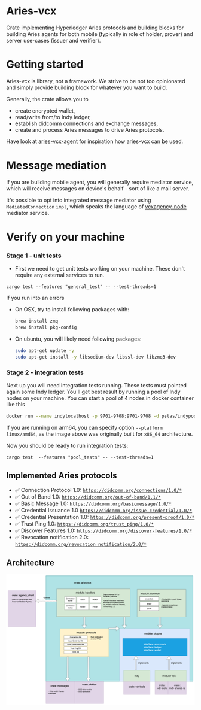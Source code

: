 # Aries-vcx
Crate implementing Hyperledger Aries protocols and building blocks for building Aries agents for
both mobile (typically in role of holder, prover) and server use-cases (issuer and verifier).

# Getting started
Aries-vcx is library, not a framework. We strive to be not too opinionated and simply provide building block for whatever
you want to build. 

Generally, the crate allows you to 
- create encrypted wallet, 
- read/write from/to Indy ledger,
- establish didcomm connections and exchange messages,
- create and process Aries messages to drive Aries protocols. 

Have look at [aries-vcx-agent](../agents/rust/aries-vcx-agent) for inspiration how aries-vcx can be used.

# Message mediation
If you are building mobile agent, you will generally require mediator service, which will receive
messages on device's behalf - sort of like a mail server.

It's possible to opt into integrated message mediator using `MediatedConnection` `impl`, which
speaks the language of [vcxagency-node](https://github.com/AbsaOSS/vcxagencynode) mediator service.

# Verify on your machine
### Stage 1 - unit tests
- First we need to get unit tests working on your machine. These don't require any external services to run. 
```
cargo test --features "general_test" -- --test-threads=1
```
If you run into an errors 
- On OSX, try to install following packages with:
  ```sh
  brew install zmq
  brew install pkg-config
  ```
- On ubuntu, you will likely need following packages:
  ```sh
  sudo apt-get update -y
  sudo apt-get install -y libsodium-dev libssl-dev libzmq3-dev
  ```

### Stage 2 - integration tests
Next up you will need integration tests running. These tests must pointed again some Indy ledger.
You'll get best result by running a pool of Indy nodes on your machine. You can start a pool of 4 nodes
in docker container like this
```sh
docker run --name indylocalhost -p 9701-9708:9701-9708 -d pstas/indypool-localhost:1.15.0-localhost
```
If you are running on arm64, you can specify option `--platform linux/amd64`, as the image above was
originally built for `x86_64` architecture.

Now you should be ready to run integration tests:
```
cargo test  --features "pool_tests" -- --test-threads=1
```

## Implemented Aries protocols
* ✅ Connection Protocol 1.0: [`https://didcomm.org/connections/1.0/*`](https://github.com/hyperledger/aries-rfcs/tree/master/features/0160-connection-protocol)
* ✅ Out of Band 1.0: [`https://didcomm.org/out-of-band/1.1/*`](https://github.com/hyperledger/aries-rfcs/blob/main/features/0434-outofband)
* ✅ Basic Message 1.0: [`https://didcomm.org/basicmessage/1.0/*`](https://github.com/hyperledger/aries-rfcs/tree/master/features/0095-basic-message)
* ✅ Credential Issuance 1.0 [`https://didcomm.org/issue-credential/1.0/*`](https://github.com/hyperledger/aries-rfcs/blob/master/features/0036-issue-credential)
* ✅ Credential Presentation 1.0: [`https://didcomm.org/present-proof/1.0/*`](https://github.com/hyperledger/aries-rfcs/tree/master/features/0037-present-proof)
* ✅ Trust Ping 1.0: [`https://didcomm.org/trust_ping/1.0/*`](https://github.com/hyperledger/aries-rfcs/blob/master/features/0048-trust-ping/README.md)
* ✅ Discover Features 1.0: [`https://didcomm.org/discover-features/1.0/*`](https://github.com/hyperledger/aries-rfcs/tree/master/features/0031-discover-features)
* ✅ Revocation notification 2.0: [`https://didcomm.org/revocation_notification/2.0/*`](https://github.com/hyperledger/aries-rfcs/tree/master/features/0031-discover-features)

## Architecture 

<img alt="AriesVCX architecture diagram" src="../docs/architecture/ariesvcx_architecture_040123.png"/>

